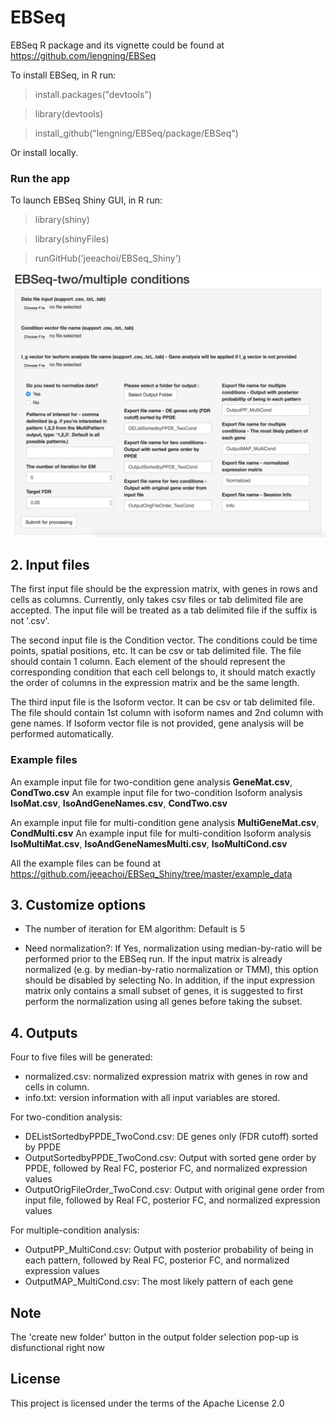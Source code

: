# EBSeq

EBSeq R package and its vignette could be found at 
https://github.com/lengning/EBSeq

To install EBSeq, in R run: 

> install.packages("devtools")

> library(devtools)

> install_github("lengning/EBSeq/package/EBSeq")

Or install locally.


### Run the app
To launch EBSeq Shiny GUI, in R run:

> library(shiny)

> library(shinyFiles)

> runGitHub('jeeachoi/EBSeq_Shiny')

![Screenshot](https://github.com/jeeachoi/EBSeq_Shiny/blob/master/EBSeqShiny.png)

## 2. Input files

The first input file should be the expression matrix, with genes in rows and cells as columns. 
Currently, only takes csv files or tab delimited file are accepted.
The input file will be treated as a tab delimited file if the suffix is not '.csv'.

The second input file is the Condition vector. The conditions could be time points, spatial positions, etc. 
It can be csv or tab delimited file. The file should contain 1 column. Each element of the should represent the corresponding condition that each cell belongs to, it should match exactly the order of columns in the expression matrix and be the same length. 

The third input file is the Isoform vector. It can be csv or tab delimited file. The file should contain
1st column with isoform names and 2nd column with gene names. If Isoform vector file is not provided, gene analysis will be performed automatically.

### Example files
An example input file for two-condition gene analysis **GeneMat.csv**, **CondTwo.csv**
An example input file for two-condition Isoform analysis **IsoMat.csv**, **IsoAndGeneNames.csv**, **CondTwo.csv** 

An example input file for multi-condition gene analysis **MultiGeneMat.csv**, **CondMulti.csv**
An example input file for multi-condition Isoform analysis **IsoMultiMat.csv**, **IsoAndGeneNamesMulti.csv**, **IsoMultiCond.csv** 

All the example files can be found at https://github.com/jeeachoi/EBSeq_Shiny/tree/master/example_data   

## 3. Customize options

- The number of iteration for EM algorithm: Default is 5

- Need normalization?: If Yes, normalization using median-by-ratio will be performed prior to the EBSeq run. If the input matrix is already normalized (e.g. by median-by-ratio normalization or TMM), this option should be disabled by selecting No. In addition, if the input expression matrix only contains a small subset of genes, it is suggested to first perform the normalization using all genes before taking the subset.


## 4. Outputs
Four to five files will be generated:
-	normalized.csv: normalized expression matrix with genes in row and cells in column.
- info.txt: version information with all input variables are stored.

For two-condition analysis:
- DEListSortedbyPPDE_TwoCond.csv: DE genes only (FDR cutoff) sorted by PPDE
- OutputSortedbyPPDE_TwoCond.csv: Output with sorted gene order by PPDE, followed by Real FC, posterior FC, and normalized expression values
- OutputOrigFileOrder_TwoCond.csv: Output with original gene order from input file, followed by Real FC, posterior FC, and normalized expression values

For multiple-condition analysis:
- OutputPP_MultiCond.csv: Output with posterior probability of being in each pattern, followed by Real FC, posterior FC, and normalized expression values
- OutputMAP_MultiCond.csv: The most likely pattern of each gene

## Note
The 'create new folder' button in the output folder selection pop-up is disfunctional right now

## License
This project is licensed under the terms of the Apache License 2.0

